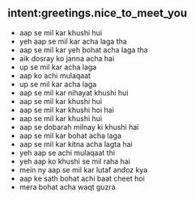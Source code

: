## intent:greetings.nice_to_meet_you
- aap se mil kar khushi hui
- yeh aap se mil kar acha laga tha
- aap se mil kar yeh bohat acha laga tha
- aik dosray ko janna acha hai
- up se mil kar acha laga
- aap ko achi mulaqaat
- up se mil kar acha laga
- aap se mil kar nihayat khushi hui
- aap se mil kar khushi hui
- aap se mil kar khushi hoi hai
- aap se mil kar khushi hui
- aap se dobarah milnay ki khushi hai
- aap se mil kar bohat acha laga
- aap se mil kar kitna acha lagta hai
- yeh aap se achi mulaqaat thi
- yeh aap ko khushi se mil raha hai
- mein ny aap se mil kar lutaf andoz kya
- aap ke sath bohat achi baat cheet hoi
- mera bohat acha waqt guzra